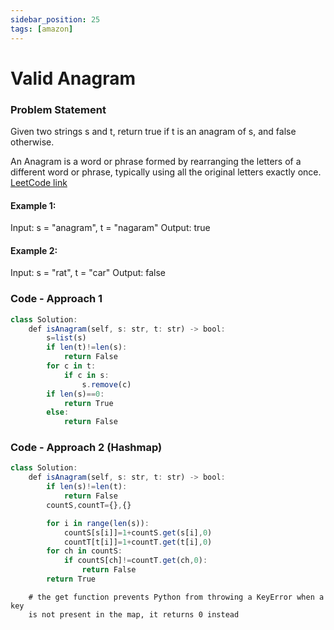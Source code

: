 ```yaml
---
sidebar_position: 25
tags: [amazon]
---
```


# Valid Anagram

### Problem Statement

Given two strings s and t, return true if t is an anagram of s, and false otherwise.

An Anagram is a word or phrase formed by rearranging the letters of a different word or phrase, typically using all the original letters exactly once.
[LeetCode link](https://leetcode.com/problems/valid-anagram/)
 
#### Example 1:

Input: s = "anagram", t = "nagaram"
Output: true

#### Example 2:

Input: s = "rat", t = "car"
Output: false

### Code - Approach 1

```jsx title="Python Code"
class Solution:
    def isAnagram(self, s: str, t: str) -> bool:
        s=list(s)
        if len(t)!=len(s):
            return False
        for c in t:
            if c in s:
                s.remove(c)
        if len(s)==0:
            return True
        else:
            return False
```

### Code - Approach 2 (Hashmap)

```jsx title="Python Code"
class Solution:
    def isAnagram(self, s: str, t: str) -> bool:
        if len(s)!=len(t):
            return False
        countS,countT={},{}

        for i in range(len(s)):
            countS[s[i]]=1+countS.get(s[i],0) 
            countT[t[i]]=1+countT.get(t[i],0)
        for ch in countS:
            if countS[ch]!=countT.get(ch,0):
                return False
        return True      
```
        # the get function prevents Python from throwing a KeyError when a key 
        is not present in the map, it returns 0 instead